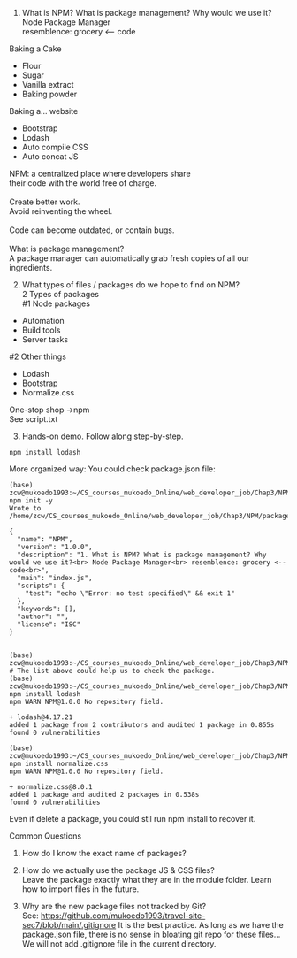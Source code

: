 1. What is NPM? What is package management? Why would we use it?<br>
Node Package Manager<br>
resemblence: grocery <-- code<br>

<h>Baking a Cake</h>
- Flour<br>
- Sugar<br>
- Vanilla extract<br>
- Baking powder<br>

<h>Baking a... website</h>
- Bootstrap<br>
- Lodash<br>
- Auto compile CSS<br>
- Auto concat JS<br>

<h>NPM:</h>
a centralized place where developers share<br>
their code with the world free of charge.<br>
<br>
        Create better work. <br>
        Avoid reinventing the wheel.<br>
<br>
        Code can become outdated, or contain bugs.<br>
<br>
What is package management?<br>
        A package manager can automatically grab fresh copies
        of all our ingredients.




2. What types of files / packages do we hope to find on NPM?<br>
2 Types of packages<br>
#1 Node packages<br>
- Automation<br>
- Build tools<br>
- Server tasks<br>

#2 Other things<br>
- Lodash<br>
- Bootstrap<br>
- Normalize.css <br>

One-stop shop ->npm <br>
See script.txt<br>

3. Hands-on demo. Follow along step-by-step.<br>
```
npm install lodash
```

More organized way:
You could check package.json file:

```
(base) zcw@mukoedo1993:~/CS_courses_mukoedo_Online/web_developer_job/Chap3/NPM$ npm init -y
Wrote to /home/zcw/CS_courses_mukoedo_Online/web_developer_job/Chap3/NPM/package.json:

{
  "name": "NPM",
  "version": "1.0.0",
  "description": "1. What is NPM? What is package management? Why would we use it?<br> Node Package Manager<br> resemblence: grocery <-- code<br>",
  "main": "index.js",
  "scripts": {
    "test": "echo \"Error: no test specified\" && exit 1"
  },
  "keywords": [],
  "author": "",
  "license": "ISC"
}


(base) zcw@mukoedo1993:~/CS_courses_mukoedo_Online/web_developer_job/Chap3/NPM$ # The list above could help us to check the package.
(base) zcw@mukoedo1993:~/CS_courses_mukoedo_Online/web_developer_job/Chap3/NPM$ npm install lodash
npm WARN NPM@1.0.0 No repository field.

+ lodash@4.17.21
added 1 package from 2 contributors and audited 1 package in 0.855s
found 0 vulnerabilities

(base) zcw@mukoedo1993:~/CS_courses_mukoedo_Online/web_developer_job/Chap3/NPM$ npm install normalize.css
npm WARN NPM@1.0.0 No repository field.

+ normalize.css@8.0.1
added 1 package and audited 2 packages in 0.538s
found 0 vulnerabilities

```

Even if delete a package, you could stll run npm install to recover it.<br>

Common Questions<br>
1. How do I know the exact name of packages?<br>

2. How do we actually use the package JS & CSS files?<br>
Leave the package exactly what they are in the module folder. Learn how to import files in the future.<br>

3. Why are the new package files not tracked by Git?<br>
See: https://github.com/mukoedo1993/travel-site-sec7/blob/main/.gitignore
It is the best practice. As long as we have the package.json file, there is no sense in bloating git repo for these files...
We will not add .gitignore file in the current directory.